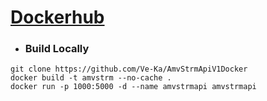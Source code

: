 [Dockerhub](https://hub.docker.com/r/vekaverjj/amvstrmapiv1)
==

- ### Build Locally
```
git clone https://github.com/Ve-Ka/AmvStrmApiV1Docker
docker build -t amvstrm --no-cache .
docker run -p 1000:5000 -d --name amvstrmapi amvstrmapi
```
